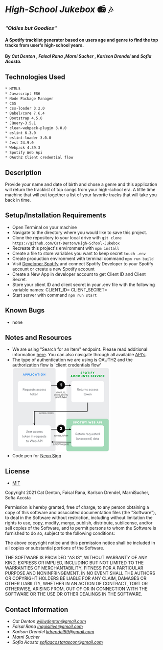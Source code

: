 # _High-School Jukebox_   📻 🎶 


### _"Oldies but Goodies"_ 


#### A Spotify tracklist generator based on users age and genre to find the top tracks from user's high-school years. 

#### By _**Cat Denton**_ , _**Faisal Rana**_ ,_**Marni Sucher**_ , _**Karlson Drendel**_ and _**Sofia Acosta**_. 


## Technologies Used
```
* HTML5
* Javascript ES6
* Node Package Manager
* CSS
* css-loader 3.2.0
* Babel/core 7.6.4
* Bootstrap 4.5.0
* JQuery-3.5.1
* clean-webpack-plugin 3.0.0
* eslint 6.3.0
* eslint-loader 3.0.0
* Jest 24.9.0
* Webpack 4.39.3 
* Spotify Web Api 
* OAuth2 Client credential flow 
```

## Description
Provide your name and date of birth and chose a genre and this application will return the tracklist of top songs from your high-school era. A little time machine that will put together a list of your favorite tracks that will take you back in time. 


## Setup/Installation Requirements
* Open Terminal on your machine 
* Navigate to the directory where you would like to save this project.
* Clone the repository to your local drive with `git clone https://github.com/Cat-Denton/High-School-Jukebox`
* Recreate this project's environment with `npm install`
* Create a file to store variables you want to keep secret `touch .env`
* Create production environment with terminal command `npm run build`
* Visit [Developer Spotify](https://developer.spotify.com/documentation/web-api/) and connect Spotify Developer to your Spotify account or create a new Spotify account
* Create a New App in developer account to get Client ID and Client Secret. 
* Store your client ID and client secret in your .env file with the following variable names: CLIENT_ID= CLIENT_SECRET=
* Start server with command `npm run start`

## Known Bugs
* none

## Notes and Resources
* We are using "Search for an Item" endpoint. Please read additional information [here](https://developer.spotify.com/documentation/web-api/reference/#endpoint-search). You can also navigate through all available [API's](https://developer.spotify.com/documentation/web-api/reference/). 
* The type of authentication we are using is OAUTH2 and the authorization flow is 'client credentials flow'
![client flow](/images/client_flow.png)
* Code pen for [Neon Sign](https://codepen.io/KevinOgden/pen/JEwjBB) 
## License
* [MIT](https://choosealicense.com/licenses/mit)


Copyright 2021 Cat Denton, Faisal Rana, Karlson Drendel, MarniSucher, Sofia Acosta

Permission is hereby granted, free of charge, to any person obtaining a copy of this software and associated documentation files (the "Software"), to deal in the Software without restriction, including without limitation the rights to use, copy, modify, merge, publish, distribute, sublicense, and/or sell copies of the Software, and to permit persons to whom the Software is furnished to do so, subject to the following conditions:

The above copyright notice and this permission notice shall be included in all copies or substantial portions of the Software.

THE SOFTWARE IS PROVIDED "AS IS", WITHOUT WARRANTY OF ANY KIND, EXPRESS OR IMPLIED, INCLUDING BUT NOT LIMITED TO THE WARRANTIES OF MERCHANTABILITY, FITNESS FOR A PARTICULAR PURPOSE AND NONINFRINGEMENT. IN NO EVENT SHALL THE AUTHORS OR COPYRIGHT HOLDERS BE LIABLE FOR ANY CLAIM, DAMAGES OR OTHER LIABILITY, WHETHER IN AN ACTION OF CONTRACT, TORT OR OTHERWISE, ARISING FROM, OUT OF OR IN CONNECTION WITH THE SOFTWARE OR THE USE OR OTHER DEALINGS IN THE SOFTWARE.


## Contact Information
* _Cat Denton <willwdenton@gmail.com>_ 
* _Faisal Rana <inquisitive@gmail.com>_
* _Karlson Drendel <kdrendel99@gmail.com>_
* _Marni Sucher <marni>_
* _Sofia Acosta <sofiaacostarascon@gmail.com>_
